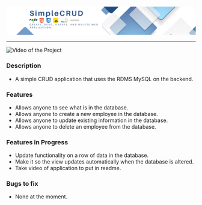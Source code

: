 
![Logo of the Project](/public/images/simpleCRUD.png)

---

![Video of the Project](/public/video/signature_land_management.gif)

### Description
- A simple CRUD application that uses the RDMS MySQL on the backend.

### Features
- Allows anyone to see what is in the database.
- Allows anyone to create a new employee in the database.
- Allows anyone to update existing information in the database.
- Allows anyone to delete an employee from the database.

### Features in Progress
- Update functionality on a row of data in the database.
- Make it so the view updates automatically when the database is altered.
- Take video of application to put in readme.

### Bugs to fix
- None at the moment.





